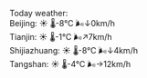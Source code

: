 Today weather:  
Beijing: ☀️ 🌡️-8°C 🌬️↓0km/h  
Tianjin: ☀️ 🌡️-1°C 🌬️↗7km/h  
Shijiazhuang: ☀️ 🌡️-8°C 🌬️↓4km/h  
Tangshan: ☀️ 🌡️-4°C 🌬️→12km/h  

